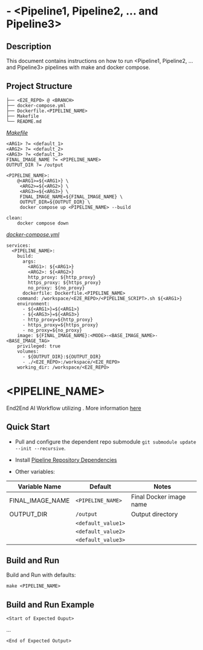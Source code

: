 # <FRAMEWORK> <DATASET> <MODE> - <Pipeline1, Pipeline2, ... and Pipeline3>
## Description
This document contains instructions on how to run <Pipeline1, Pipeline2, ... and Pipeline3> pipelines with make and docker compose.
## Project Structure 
```
├── <E2E_REPO> @ <BRANCH>
├── docker-compose.yml
├── Dockerfile.<PIPELINE_NAME>
├── Makefile
└── README.md
```
[_Makefile_](Makefile)
```
<ARG1> ?= <default_1>
<ARG2> ?= <default_2>
<ARG3> ?= <default_3>
FINAL_IMAGE_NAME ?= <PIPELINE_NAME>
OUTPUT_DIR ?= /output

<PIPELINE_NAME>:
	@<ARG1>=${<ARG1>} \
	 <ARG2>=${<ARG2>} \
	 <ARG3>=${<ARG3>} \
	 FINAL_IMAGE_NAME=${FINAL_IMAGE_NAME} \
	 OUTPUT_DIR=${OUTPUT_DIR} \
 	 docker compose up <PIPELINE_NAME> --build

clean: 
	docker compose down
```
[_docker-compose.yml_](docker-compose.yml)
```
services:
  <PIPELINE_NAME>:
    build:
      args: 
        <ARG1>: ${<ARG1>}
        <ARG2>: ${<ARG2>}
        http_proxy: ${http_proxy}
        https_proxy: ${https_proxy}
        no_proxy: ${no_proxy}
      dockerfile: Dockerfile.<PIPELINE_NAME>
    command: /workspace/<E2E_REPO>/<PIPELINE_SCRIPT>.sh ${<ARG1>}
    environment: 
      - ${<ARG1>}=${<ARG1>}
      - ${<ARG3>}=${<ARG3>}
      - http_proxy=${http_proxy}
      - https_proxy=${https_proxy}
      - no_proxy=${no_proxy}
    image: ${FINAL_IMAGE_NAME}:<MODE>-<BASE_IMAGE_NAME>-<BASE_IMAGE_TAG>
    privileged: true
    volumes: 
      - ${OUTPUT_DIR}:${OUTPUT_DIR}
      - ./<E2E_REPO>:/workspace/<E2E_REPO>
    working_dir: /workspace/<E2E_REPO>
```

# <PIPELINE_NAME>
End2End AI Workflow utilizing <TECHNOLOGY>. More information [here](<E2E_REPO>)

## Quick Start
* Pull and configure the dependent repo submodule `git submodule update --init --recursive`.

* Install [Pipeline Repository Dependencies](https://github.com/intel-innersource/frameworks.ai.infrastructure.machine-learning-operations/blob/develop/pipelines/README.md)

* Other variables:

| Variable Name | Default | Notes |
| --- | --- | --- |
| FINAL_IMAGE_NAME | `<PIPELINE_NAME>` | Final Docker image name |
| OUTPUT_DIR | `/output` | Output directory |
| <ARG1> | `<default_value1>` | |
| <ARG2> | `<default_value2>` | |
| <ARG3> | `<default_value3>` | |
## Build and Run
Build and Run with defaults:
```
make <PIPELINE_NAME>
```
## Build and Run Example
```
<Start of Expected Ouput>
```
...
```
<End of Expected Output>
```
